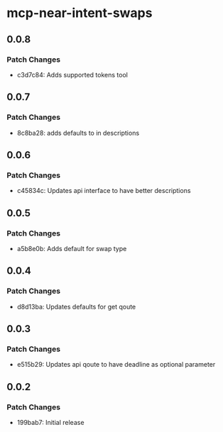 # mcp-near-intent-swaps

## 0.0.8

### Patch Changes

- c3d7c84: Adds supported tokens tool

## 0.0.7

### Patch Changes

- 8c8ba28: adds defaults to in descriptions

## 0.0.6

### Patch Changes

- c45834c: Updates api interface to have better descriptions

## 0.0.5

### Patch Changes

- a5b8e0b: Adds default for swap type

## 0.0.4

### Patch Changes

- d8d13ba: Updates defaults for get qoute

## 0.0.3

### Patch Changes

- e515b29: Updates api qoute to have deadline as optional parameter

## 0.0.2

### Patch Changes

- 199bab7: Initial release
